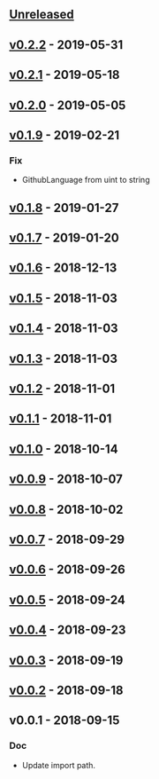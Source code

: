 <a name="unreleased"></a>
## [Unreleased]


<a name="v0.2.2"></a>
## [v0.2.2] - 2019-05-31

<a name="v0.2.1"></a>
## [v0.2.1] - 2019-05-18

<a name="v0.2.0"></a>
## [v0.2.0] - 2019-05-05

<a name="v0.1.9"></a>
## [v0.1.9] - 2019-02-21
### Fix
- GithubLanguage from uint to string


<a name="v0.1.8"></a>
## [v0.1.8] - 2019-01-27

<a name="v0.1.7"></a>
## [v0.1.7] - 2019-01-20

<a name="v0.1.6"></a>
## [v0.1.6] - 2018-12-13

<a name="v0.1.5"></a>
## [v0.1.5] - 2018-11-03

<a name="v0.1.4"></a>
## [v0.1.4] - 2018-11-03

<a name="v0.1.3"></a>
## [v0.1.3] - 2018-11-03

<a name="v0.1.2"></a>
## [v0.1.2] - 2018-11-01

<a name="v0.1.1"></a>
## [v0.1.1] - 2018-11-01

<a name="v0.1.0"></a>
## [v0.1.0] - 2018-10-14

<a name="v0.0.9"></a>
## [v0.0.9] - 2018-10-07

<a name="v0.0.8"></a>
## [v0.0.8] - 2018-10-02

<a name="v0.0.7"></a>
## [v0.0.7] - 2018-09-29

<a name="v0.0.6"></a>
## [v0.0.6] - 2018-09-26

<a name="v0.0.5"></a>
## [v0.0.5] - 2018-09-24

<a name="v0.0.4"></a>
## [v0.0.4] - 2018-09-23

<a name="v0.0.3"></a>
## [v0.0.3] - 2018-09-19

<a name="v0.0.2"></a>
## [v0.0.2] - 2018-09-18

<a name="v0.0.1"></a>
## v0.0.1 - 2018-09-15
### Doc
- Update import path.


[Unreleased]: https://github.com/shuheiktgw/go-travis/compare/v0.2.2...HEAD
[v0.2.2]: https://github.com/shuheiktgw/go-travis/compare/v0.2.1...v0.2.2
[v0.2.1]: https://github.com/shuheiktgw/go-travis/compare/v0.2.0...v0.2.1
[v0.2.0]: https://github.com/shuheiktgw/go-travis/compare/v0.1.9...v0.2.0
[v0.1.9]: https://github.com/shuheiktgw/go-travis/compare/v0.1.8...v0.1.9
[v0.1.8]: https://github.com/shuheiktgw/go-travis/compare/v0.1.7...v0.1.8
[v0.1.7]: https://github.com/shuheiktgw/go-travis/compare/v0.1.6...v0.1.7
[v0.1.6]: https://github.com/shuheiktgw/go-travis/compare/v0.1.5...v0.1.6
[v0.1.5]: https://github.com/shuheiktgw/go-travis/compare/v0.1.4...v0.1.5
[v0.1.4]: https://github.com/shuheiktgw/go-travis/compare/v0.1.3...v0.1.4
[v0.1.3]: https://github.com/shuheiktgw/go-travis/compare/v0.1.2...v0.1.3
[v0.1.2]: https://github.com/shuheiktgw/go-travis/compare/v0.1.1...v0.1.2
[v0.1.1]: https://github.com/shuheiktgw/go-travis/compare/v0.1.0...v0.1.1
[v0.1.0]: https://github.com/shuheiktgw/go-travis/compare/v0.0.9...v0.1.0
[v0.0.9]: https://github.com/shuheiktgw/go-travis/compare/v0.0.8...v0.0.9
[v0.0.8]: https://github.com/shuheiktgw/go-travis/compare/v0.0.7...v0.0.8
[v0.0.7]: https://github.com/shuheiktgw/go-travis/compare/v0.0.6...v0.0.7
[v0.0.6]: https://github.com/shuheiktgw/go-travis/compare/v0.0.5...v0.0.6
[v0.0.5]: https://github.com/shuheiktgw/go-travis/compare/v0.0.4...v0.0.5
[v0.0.4]: https://github.com/shuheiktgw/go-travis/compare/v0.0.3...v0.0.4
[v0.0.3]: https://github.com/shuheiktgw/go-travis/compare/v0.0.2...v0.0.3
[v0.0.2]: https://github.com/shuheiktgw/go-travis/compare/v0.0.1...v0.0.2
